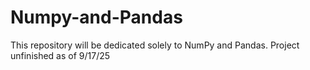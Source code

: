 # Numpy-and-Pandas
This repository will be dedicated solely to NumPy and Pandas.
Project unfinished as of 9/17/25
